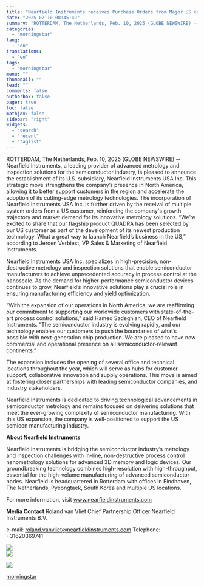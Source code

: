 ```yaml
---
title: "Nearfield Instruments receives Purchase Orders from Major US customer, and establishes Nearfield Instruments USA Inc."
date: "2025-02-10 08:45:49"
summary: "ROTTERDAM, The Netherlands, Feb. 10, 2025 (GLOBE NEWSWIRE) -- Nearfield Instruments, a leading provider of advanced metrology and inspection solutions for the semiconductor industry, is pleased to announce the establishment of its U.S. subsidiary, Nearfield Instruments USA Inc. This strategic move strengthens the company’s presence in North America, allowing it..."
categories:
  - "morningstar"
lang:
  - "en"
translations:
  - "en"
tags:
  - "morningstar"
menu: ""
thumbnail: ""
lead: ""
comments: false
authorbox: false
pager: true
toc: false
mathjax: false
sidebar: "right"
widgets:
  - "search"
  - "recent"
  - "taglist"
---
```


ROTTERDAM, The Netherlands, Feb. 10, 2025 (GLOBE NEWSWIRE) -- Nearfield Instruments, a leading provider of advanced metrology and inspection solutions for the semiconductor industry, is pleased to announce the establishment of its U.S. subsidiary, Nearfield Instruments USA Inc. This strategic move strengthens the company’s presence in North America, allowing it to better support customers in the region and accelerate the adoption of its cutting-edge metrology technologies. The incorporation of Nearfield Instruments USA Inc. is further driven by the receival of multiple system orders from a US customer, reinforcing the company's growth trajectory and market demand for its innovative metrology solutions. “We’re excited to share that our flagship product QUADRA has been selected by our US customer as part of the development of its newest production technology. What a great way to launch Nearfield’s business in the US,” according to Jeroen Verbiest, VP Sales & Marketing of Nearfield Instruments.

Nearfield Instruments USA Inc. specializes in high-precision, non-destructive metrology and inspection solutions that enable semiconductor manufacturers to achieve unprecedented accuracy in process control at the nanoscale. As the demand for higher-performance semiconductor devices continues to grow, Nearfield’s innovative solutions play a crucial role in ensuring manufacturing efficiency and yield optimization.

“With the expansion of our operations in North America, we are reaffirming our commitment to supporting our worldwide customers with state-of-the-art process control solutions,” said Hamed Sadeghian, CEO of Nearfield Instruments. “The semiconductor industry is evolving rapidly, and our technology enables our customers to push the boundaries of what’s possible with next-generation chip production. We are pleased to have now commercial and operational presence on all semiconductor-relevant continents.”

The expansion includes the opening of several office and technical locations throughout the year, which will serve as hubs for customer support, collaborative innovation and supply operations. This move is aimed at fostering closer partnerships with leading semiconductor companies, and industry stakeholders.

Nearfield Instruments is dedicated to driving technological advancements in semiconductor metrology and remains focused on delivering solutions that meet the ever-growing complexity of semiconductor manufacturing. With this US expansion, the company is well-positioned to support the US semicon manufacturing industry.

**About Nearfield Instruments** 

Nearfield Instruments is bridging the semiconductor industry’s metrology and inspection challenges with in-line, non-destructive process control nanometrology solutions for advanced 3D memory and logic devices. Our groundbreaking technology combines high-resolution with high-throughput, essential for the high-volume manufacturing of advanced semiconductor nodes. Nearfield is headquartered in Rotterdam with offices in Eindhoven, The Netherlands, Pyeongtaek, South Korea and multiple US locations.

For more information, visit www.nearfieldinstruments.com

**Media Contact** Roland van Vliet Chief Partnership Officer Nearfield Instruments B.V.

e-mail: roland.vanvliet@nearfieldinstruments.com Telephone: +31620369741

 ![](https://www.globenewswire.com/newsroom/ti?nf=OTM1NTI4MiM2NzQyMTE2IzIyNjEwNDU=)   
 ![](https://ml.globenewswire.com/media/M2I2MjUzNzgtOTI0Zi00NTdmLWFkZjgtMDEyNThmNDk2NjAyLTEyNzI1OTU=/tiny/Nearfield-Instruments-B-V-.png)

 [![](https://ml.globenewswire.com/media/f6c8b1d4-8451-4491-b046-29ee3e882afc/small/nf-logo-blue-rgb-png.png)](https://www.globenewswire.com/NewsRoom/AttachmentNg/f6c8b1d4-8451-4491-b046-29ee3e882afc)

[morningstar](https://www.morningstar.com/news/globe-newswire/9355282/nearfield-instruments-receives-purchase-orders-from-major-us-customer-and-establishes-nearfield-instruments-usa-inc)
